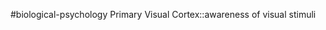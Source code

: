 #biological-psychology 
Primary Visual Cortex::awareness of visual stimuli
<!--SR:!2023-12-21,3,250-->